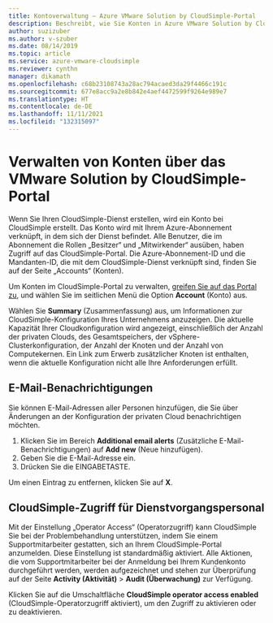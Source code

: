 ```yaml
---
title: Kontoverwaltung – Azure VMware Solution by CloudSimple-Portal
description: Beschreibt, wie Sie Konten in Azure VMware Solution by CloudSimple über das Portal verwalten.
author: suzizuber
ms.author: v-szuber
ms.date: 08/14/2019
ms.topic: article
ms.service: azure-vmware-cloudsimple
ms.reviewer: cynthn
manager: dikamath
ms.openlocfilehash: c68b23108743a28ac794acaed3da29f4466c191c
ms.sourcegitcommit: 677e8acc9a2e8b842e4aef4472599f9264e989e7
ms.translationtype: HT
ms.contentlocale: de-DE
ms.lasthandoff: 11/11/2021
ms.locfileid: "132315097"
---
```

# <a name="manage-accounts-on-the-azure-vmware-solution-by-cloudsimple-portal"></a>Verwalten von Konten über das VMware Solution by CloudSimple-Portal

Wenn Sie Ihren CloudSimple-Dienst erstellen, wird ein Konto bei CloudSimple erstellt. Das Konto wird mit Ihrem Azure-Abonnement verknüpft, in dem sich der Dienst befindet. Alle Benutzer, die im Abonnement die Rollen „Besitzer“ und „Mitwirkender“ ausüben, haben Zugriff auf das CloudSimple-Portal. Die Azure-Abonnement-ID und die Mandanten-ID, die mit dem CloudSimple-Dienst verknüpft sind, finden Sie auf der Seite „Accounts“ (Konten).

Um Konten im CloudSimple-Portal zu verwalten, [greifen Sie auf das Portal zu](access-cloudsimple-portal.md), und wählen Sie im seitlichen Menü die Option **Account** (Konto) aus.

Wählen Sie **Summary** (Zusammenfassung) aus, um Informationen zur CloudSimple-Konfiguration Ihres Unternehmens anzuzeigen. Die aktuelle Kapazität Ihrer Cloudkonfiguration wird angezeigt, einschließlich der Anzahl der privaten Clouds, des Gesamtspeichers, der vSphere-Clusterkonfiguration, der Anzahl der Knoten und der Anzahl von Computekernen. Ein Link zum Erwerb zusätzlicher Knoten ist enthalten, wenn die aktuelle Konfiguration nicht alle Ihre Anforderungen erfüllt.

## <a name="email-alerts"></a>E-Mail-Benachrichtigungen

Sie können E-Mail-Adressen aller Personen hinzufügen, die Sie über Änderungen an der Konfiguration der privaten Cloud benachrichtigen möchten.

1. Klicken Sie im Bereich **Additional email alerts** (Zusätzliche E-Mail-Benachrichtigungen) auf **Add new** (Neue hinzufügen).
2. Geben Sie die E-Mail-Adresse ein.
3. Drücken Sie die EINGABETASTE.  

Um einen Eintrag zu entfernen, klicken Sie auf **X**.

## <a name="cloudsimple-operator-access"></a>CloudSimple-Zugriff für Dienstvorgangspersonal

Mit der Einstellung „Operator Access“ (Operatorzugriff) kann CloudSimple Sie bei der Problembehandlung unterstützen, indem Sie einem Supportmitarbeiter gestatten, sich an Ihrem CloudSimple-Portal anzumelden.  Diese Einstellung ist standardmäßig aktiviert. Alle Aktionen, die vom Supportmitarbeiter bei der Anmeldung bei Ihrem Kundenkonto durchgeführt werden, werden aufgezeichnet und stehen zur Überprüfung auf der Seite **Activity (Aktivität)**  > **Audit (Überwachung)** zur Verfügung.

Klicken Sie auf die Umschaltfläche **CloudSimple operator access enabled** (CloudSimple-Operatorzugriff aktiviert), um den Zugriff zu aktivieren oder zu deaktivieren.
